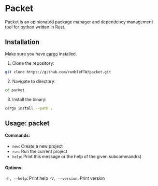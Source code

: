 # **Packet**

Packet is an opinionated package manager and dependency management tool for python written in Rust.

## Installation

Make sure you have [cargo](https://doc.rust-lang.org/cargo/getting-started/installation.html) installed.

1. Clone the repository:

```bash
git clone https://github.com/rumbleFTW/packet.git
```

2. Navigate to directory:

```bash
cd packet
```

3. Install the binary:

```bash
cargo install --path .
```

## Usage: packet <COMMAND>

#### Commands:

- `new`: Create a new project
- `run`: Run the current project
- `help`: Print this message or the help of the given subcommand(s)

#### Options:

`-h, --help`: Print help
`-V, --version`: Print version
